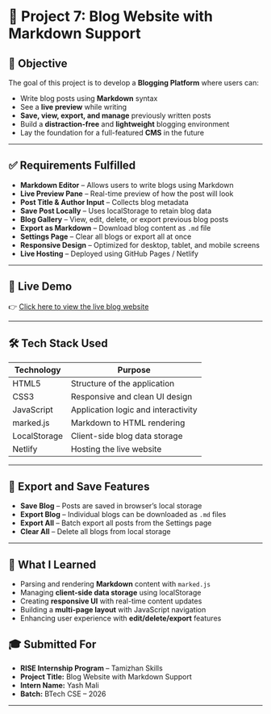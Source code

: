 # 📰 Project 7: Blog Website with Markdown Support

## 🎯 Objective

The goal of this project is to develop a **Blogging Platform** where users can:

- Write blog posts using **Markdown** syntax  
- See a **live preview** while writing  
- **Save, view, export, and manage** previously written posts  
- Build a **distraction-free** and **lightweight** blogging environment  
- Lay the foundation for a full-featured **CMS** in the future  

---

## ✅ Requirements Fulfilled

- **Markdown Editor** – Allows users to write blogs using Markdown  
- **Live Preview Pane** – Real-time preview of how the post will look  
- **Post Title & Author Input** – Collects blog metadata  
- **Save Post Locally** – Uses localStorage to retain blog data  
- **Blog Gallery** – View, edit, delete, or export previous blog posts  
- **Export as Markdown** – Download blog content as `.md` file  
- **Settings Page** – Clear all blogs or export all at once  
- **Responsive Design** – Optimized for desktop, tablet, and mobile screens  
- **Live Hosting** – Deployed using GitHub Pages / Netlify  

---

## 🔗 Live Demo

👉 [Click here to view the live blog website](https://musical-selkie-586cb7.netlify.app/) 

---

## 🛠️ Tech Stack Used

| Technology | Purpose                                |
|------------|----------------------------------------|
| HTML5      | Structure of the application            |
| CSS3       | Responsive and clean UI design          |
| JavaScript | Application logic and interactivity     |
| marked.js  | Markdown to HTML rendering              |
| LocalStorage | Client-side blog data storage         |
| Netlify    | Hosting the live website                |

---

## 📄 Export and Save Features

- **Save Blog** – Posts are saved in browser’s local storage  
- **Export Blog** – Individual blogs can be downloaded as `.md` files  
- **Export All** – Batch export all posts from the Settings page  
- **Clear All** – Delete all blogs from local storage  

---

## 🧠 What I Learned

- Parsing and rendering **Markdown** content with `marked.js`  
- Managing **client-side data storage** using localStorage  
- Creating **responsive UI** with real-time content updates  
- Building a **multi-page layout** with JavaScript navigation  
- Enhancing user experience with **edit/delete/export** features  

 

## 🎓 Submitted For

- **RISE Internship Program** – Tamizhan Skills  
- **Project Title:** Blog Website with Markdown Support  
- **Intern Name:** Yash Mali  
- **Batch:** BTech CSE – 2026  

---
